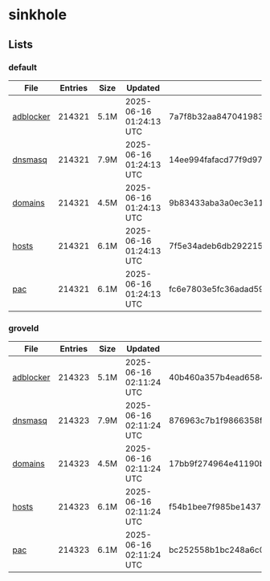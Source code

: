 # sinkhole

## Lists

### default

|File|Entries|Size|Updated|Hash|
|-|-|-|-|-|
|[adblocker](https://raw.githubusercontent.com/groveld/sinkhole/lists/default/adblocker.txt)|214321|5.1M|2025-06-16 01:24:13 UTC|7a7f8b32aa8470419838d48f9c18d15dd97ad43f6aa1c826e4bb5d3027aa1049|
|[dnsmasq](https://raw.githubusercontent.com/groveld/sinkhole/lists/default/dnsmasq.txt)|214321|7.9M|2025-06-16 01:24:13 UTC|14ee994fafacd77f9d97ae90671b1d7ca748749bb9cb0c6dc78d2ced4b4217ef|
|[domains](https://raw.githubusercontent.com/groveld/sinkhole/lists/default/domains.txt)|214321|4.5M|2025-06-16 01:24:13 UTC|9b83433aba3a0ec3e11143179e66f0461d8b7173fb14570b3e4dfa7c67dd70cc|
|[hosts](https://raw.githubusercontent.com/groveld/sinkhole/lists/default/hosts.txt)|214321|6.1M|2025-06-16 01:24:13 UTC|7f5e34adeb6db292215adbf57b842f591ab38030671d49a6eefdf4604493587b|
|[pac](https://raw.githubusercontent.com/groveld/sinkhole/lists/default/pac.txt)|214321|6.1M|2025-06-16 01:24:13 UTC|fc6e7803e5fc36adad596b75ad668992307ef59893b3d1b29a7a19c0e5846787|

### groveld

|File|Entries|Size|Updated|Hash|
|-|-|-|-|-|
|[adblocker](https://raw.githubusercontent.com/groveld/sinkhole/lists/groveld/adblocker.txt)|214323|5.1M|2025-06-16 02:11:24 UTC|40b460a357b4ead65844347ce06d26fefc97b774923cc9d61b742133d5fae29c|
|[dnsmasq](https://raw.githubusercontent.com/groveld/sinkhole/lists/groveld/dnsmasq.txt)|214323|7.9M|2025-06-16 02:11:24 UTC|876963c7b1f9866358f5e80d26fc151da74fc234aca54e75eecadb5ef5fb9014|
|[domains](https://raw.githubusercontent.com/groveld/sinkhole/lists/groveld/domains.txt)|214323|4.5M|2025-06-16 02:11:24 UTC|17bb9f274964e41190b3faf760fade12dbb0e715e00b707efac96b1406eaea8d|
|[hosts](https://raw.githubusercontent.com/groveld/sinkhole/lists/groveld/hosts.txt)|214323|6.1M|2025-06-16 02:11:24 UTC|f54b1bee7f985be1437ecb06ab320ee186a0333a6d6e78bd49857df742cfd543|
|[pac](https://raw.githubusercontent.com/groveld/sinkhole/lists/groveld/pac.txt)|214323|6.1M|2025-06-16 02:11:24 UTC|bc252558b1bc248a6c0dee4c893f0334524686628ff42ef48827eb77eee225b1|
